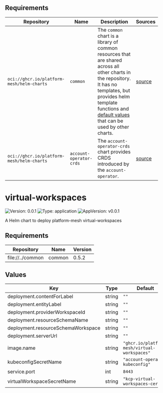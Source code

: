 
## Requirements

| Repository | Name | Description | Sources |
|------------|------|-------------|---------|
| `oci://ghcr.io/platform-mesh/helm-charts` | `common` | The `common` chart is a library of common resources that are shared across all other charts in the repository. It has no templates, but provides helm template functions and [default values](https://github.com/platform-mesh/helm-charts/blob/main/charts/common/values.yaml) that can be used by other charts. |[source](https://github.com/platform-mesh/helm-charts/tree/main/charts/common)|
| `oci://ghcr.io/platform-mesh/helm-charts` | `account-operator-crds` | The `account-operator-crds` chart provides CRDS introduced by the `account-operator`. |[source](https://github.com/platform-mesh/helm-charts/tree/main/charts/account-operator-crds)|
# virtual-workspaces

![Version: 0.0.1](https://img.shields.io/badge/Version-0.0.1-informational?style=flat-square) ![Type: application](https://img.shields.io/badge/Type-application-informational?style=flat-square) ![AppVersion: v0.0.1](https://img.shields.io/badge/AppVersion-v0.0.1-informational?style=flat-square)

A Helm chart to deploy platform-mesh virtual-workspaces

## Requirements

| Repository | Name | Version |
|------------|------|---------|
| file://../common | common | 0.5.2 |

## Values

| Key | Type | Default | Description |
|-----|------|---------|-------------|
| deployment.contentForLabel | string | `""` |  |
| deployment.entityLabel | string | `""` |  |
| deployment.providerWorkspaceId | string | `""` |  |
| deployment.resourceSchemaName | string | `""` |  |
| deployment.resourceSchemaWorkspace | string | `""` |  |
| deployment.serverUrl | string | `""` |  |
| image.name | string | `"ghcr.io/platform-mesh/virtual-workspaces"` | The image repository |
| kubeconfigSecretName | string | `"account-operator-kubeconfig"` |  |
| service.port | int | `8443` |  |
| virtualWorkspaceSecretName | string | `"kcp-virtual-workspaces-cert"` |  |

